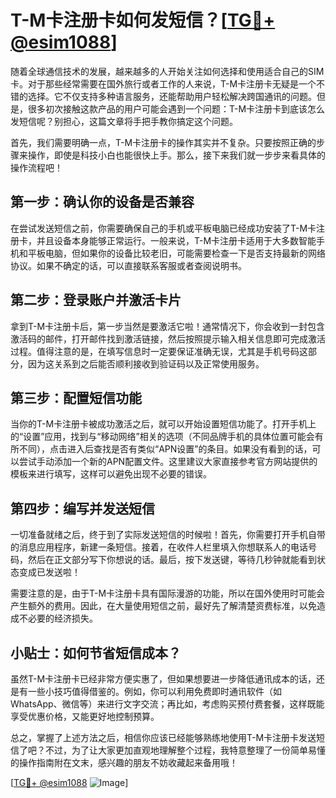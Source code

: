 # T-M卡注册卡如何发短信？[[TG💪+ @esim1088](https://t.me/s/esim1088)]

随着全球通信技术的发展，越来越多的人开始关注如何选择和使用适合自己的SIM卡。对于那些经常需要在国外旅行或者工作的人来说，T-M卡注册卡无疑是一个不错的选择。它不仅支持多种语言服务，还能帮助用户轻松解决跨国通讯的问题。但是，很多初次接触这款产品的用户可能会遇到一个问题：T-M卡注册卡到底该怎么发短信呢？别担心，这篇文章将手把手教你搞定这个问题。

首先，我们需要明确一点，T-M卡注册卡的操作其实并不复杂。只要按照正确的步骤来操作，即使是科技小白也能很快上手。那么，接下来我们就一步步来看具体的操作流程吧！

## 第一步：确认你的设备是否兼容

在尝试发送短信之前，你需要确保自己的手机或平板电脑已经成功安装了T-M卡注册卡，并且设备本身能够正常运行。一般来说，T-M卡注册卡适用于大多数智能手机和平板电脑，但如果你的设备比较老旧，可能需要检查一下是否支持最新的网络协议。如果不确定的话，可以直接联系客服或者查阅说明书。

## 第二步：登录账户并激活卡片

拿到T-M卡注册卡后，第一步当然是要激活它啦！通常情况下，你会收到一封包含激活码的邮件，打开邮件找到激活链接，然后按照提示输入相关信息即可完成激活过程。值得注意的是，在填写信息时一定要保证准确无误，尤其是手机号码这部分，因为这关系到之后能否顺利接收到验证码以及正常使用服务。

## 第三步：配置短信功能

当你的T-M卡注册卡被成功激活之后，就可以开始设置短信功能了。打开手机上的“设置”应用，找到与“移动网络”相关的选项（不同品牌手机的具体位置可能会有所不同），点击进入后查找是否有类似“APN设置”的条目。如果没有看到的话，可以尝试手动添加一个新的APN配置文件。这里建议大家直接参考官方网站提供的模板来进行填写，这样可以避免出现不必要的错误。

## 第四步：编写并发送短信

一切准备就绪之后，终于到了实际发送短信的时候啦！首先，你需要打开手机自带的消息应用程序，新建一条短信。接着，在收件人栏里填入你想联系人的电话号码，然后在正文部分写下你想说的话。最后，按下发送键，等待几秒钟就能看到状态变成已发送啦！

需要注意的是，由于T-M卡注册卡具有国际漫游的功能，所以在国外使用时可能会产生额外的费用。因此，在大量使用短信之前，最好先了解清楚资费标准，以免造成不必要的经济损失。

## 小贴士：如何节省短信成本？

虽然T-M卡注册卡已经非常方便实惠了，但如果想要进一步降低通讯成本的话，还是有一些小技巧值得借鉴的。例如，你可以利用免费即时通讯软件（如WhatsApp、微信等）来进行文字交流；再比如，考虑购买预付费套餐，这样既能享受优惠价格，又能更好地控制预算。

总之，掌握了上述方法之后，相信你应该已经能够熟练地使用T-M卡注册卡发送短信了吧？不过，为了让大家更加直观地理解整个过程，我特意整理了一份简单易懂的操作指南附在文末，感兴趣的朋友不妨收藏起来备用哦！

[[TG💪+ @esim1088](https://t.me/s/esim1088) ![Image](https://i.postimg.cc/4NQfJmqS/Snipaste-2025-05-13-00-14-12.png)]